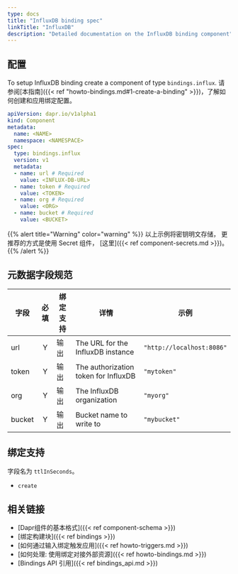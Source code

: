 ```yaml
---
type: docs
title: "InfluxDB binding spec"
linkTitle: "InfluxDB"
description: "Detailed documentation on the InfluxDB binding component"
---
```


## 配置

To setup InfluxDB binding create a component of type `bindings.influx`. 请参阅[本指南]({{< ref "howto-bindings.md#1-create-a-binding" >}})，了解如何创建和应用绑定配置。


```yaml
apiVersion: dapr.io/v1alpha1
kind: Component
metadata:
  name: <NAME>
  namespace: <NAMESPACE>
spec:
  type: bindings.influx
  version: v1
  metadata:
  - name: url # Required
    value: <INFLUX-DB-URL>
  - name: token # Required
    value: <TOKEN>
  - name: org # Required
    value: <ORG>
  - name: bucket # Required
    value: <BUCKET>
```

{{% alert title="Warning" color="warning" %}}
以上示例将密钥明文存储， 更推荐的方式是使用 Secret 组件， [这里]({{< ref component-secrets.md >}})。
{{% /alert %}}

## 元数据字段规范

| 字段     | 必填 | 绑定支持 | 详情                                   | 示例                        |
| ------ |:--:| ---- | ------------------------------------ | ------------------------- |
| url    | Y  | 输出   | The URL for the InfluxDB instance    | `"http://localhost:8086"` |
| token  | Y  | 输出   | The authorization token for InfluxDB | `"mytoken"`               |
| org    | Y  | 输出   | The InfluxDB organization            | `"myorg"`                 |
| bucket | Y  | 输出   | Bucket name to write to              | `"mybucket"`              |

## 绑定支持

字段名为 `ttlInSeconds`。

- `create`

## 相关链接

- [Dapr组件的基本格式]({{< ref component-schema >}})
- [绑定构建块]({{< ref bindings >}})
- [如何通过输入绑定触发应用]({{< ref howto-triggers.md >}})
- [如何处理: 使用绑定对接外部资源]({{< ref howto-bindings.md >}})
- [Bindings API 引用]({{< ref bindings_api.md >}})
